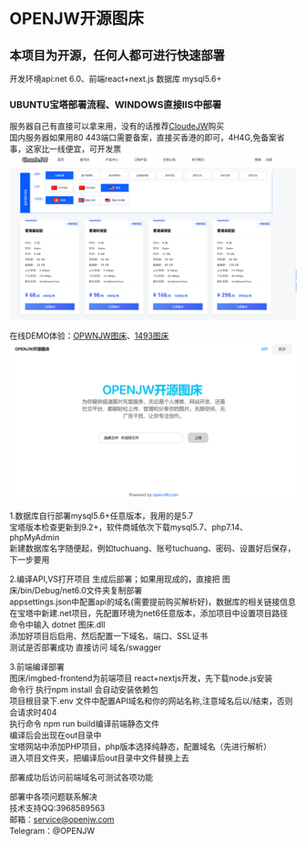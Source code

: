 # OPENJW开源图床
## 本项目为开源，任何人都可进行快速部署
 开发环境api:net 6.0、前端react+next.js 数据库 mysql5.6+  
### UBUNTU宝塔部署流程、WINDOWS直接IIS中部署  
服务器自己有直接可以拿来用，没有的话推荐[CloudeJW](https://idc.openjw.com)购买  
国内服务器如果用80 443端口需要备案，直接买香港的即可，4H4G,免备案省事，这家比一线便宜，可开发票  
![CloudeJW](图床/static/57ab5af0-d97d-4508-85ef-5cf86c0738ab.png)    

在线DEMO体验：[OPWNJW图床](http://tc.openjw.com)、[1493图床](https://1499.yundua.cn/)  
  ![openjwtuchuang](图床/static/c76eb5fa-632a-4c01-a2af-cbc64dd24935.png)  
  
1.数据库自行部署mysql5.6+任意版本，我用的是5.7  
宝塔版本检查更新到9.2+，软件商城依次下载mysql5.7、php7.14、phpMyAdmin  
新建数据库名字随便起，例如tuchuang、账号tuchuang、密码、设置好后保存，下一步要用  

2.编译API,VS打开项目 生成后部署；如果用现成的，直接把 图床/bin/Debug/net6.0文件夹复制部署     
appsettings.json中配置api的域名(需要提前购买解析好)，数据库的相关链接信息  
在宝塔中新建.net项目，先配置环境为net6任意版本，添加项目中设置项目路径  
命令中输入 dotnet 图床.dll  
添加好项目后启用、然后配置一下域名、端口、SSL证书  
测试是否部署成功  直接访问 域名/swagger  

3.前端编译部署  
图床/imgbed-frontend为前端项目 react+nextjs开发，先下载node.js安装  
命令行 执行npm install 会自动安装依赖包  
项目根目录下.env 文件中配置API域名和你的网站名称,注意域名后以/结束，否则会请求时404  
执行命令 npm run build编译前端静态文件  
编译后会出现在out目录中   
宝塔网站中添加PHP项目，php版本选择纯静态，配置域名（先进行解析）    
进入项目文件夹，把编译后out目录中文件替换上去  

部署成功后访问前端域名可测试各项功能  

部署中各项问题联系解决  
技术支持QQ:3968589563  
邮箱：service@openjw.com  
Telegram：@OPENJW  
